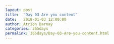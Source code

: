 ```yaml
---
layout: post  
title:  "Day 03 Are you content"  
date:   2018-01-03 12:00:00  
author: Atrion Darnay  
categories: 365days
permalink: 365days/Day-03-Are-you-content.html  
---
```

